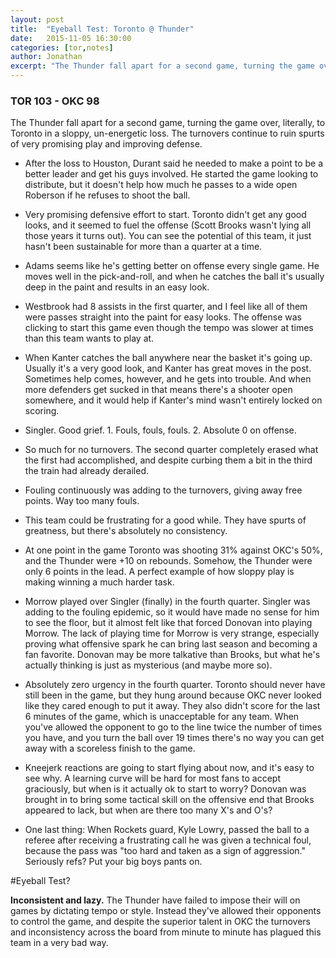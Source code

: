 ```yaml
---
layout: post
title:  "Eyeball Test: Toronto @ Thunder"
date:   2015-11-05 16:30:00
categories: [tor,notes]
author: Jonathan
excerpt: "The Thunder fall apart for a second game, turning the game over, literally, to Toronto in a sloppy, un-energetic loss..."
---
```


### TOR 103 - OKC 98

The Thunder fall apart for a second game, turning the game over, literally, to Toronto in a sloppy, un-energetic loss. The turnovers continue to ruin spurts of very promising play and improving defense.

- After the loss to Houston, Durant said he needed to make a point to be a better leader and get his guys involved. He started the game looking to distribute, but it doesn't help how much he passes to a wide open Roberson if he refuses to shoot the ball.

- Very promising defensive effort to start. Toronto didn't get any good looks, and it seemed to fuel the offense (Scott Brooks wasn't lying all those years it turns out). You can see the potential of this team, it just hasn't been sustainable for more than a quarter at a time.

- Adams seems like he's getting better on offense every single game. He moves well in the pick-and-roll, and when he catches the ball it's usually deep in the paint and results in an easy look.

- Westbrook had 8 assists in the first quarter, and I feel like all of them were passes straight into the paint for easy looks. The offense was clicking to start this game even though the tempo was slower at times than this team wants to play at.

- When Kanter catches the ball anywhere near the basket it's going up. Usually it's a very good look, and Kanter has great moves in the post. Sometimes help comes, however, and he gets into trouble. And when more defenders get sucked in that means there's a shooter open somewhere, and it would help if Kanter's mind wasn't entirely locked on scoring.

- Singler. Good grief. 1. Fouls, fouls, fouls. 2. Absolute 0 on offense.

- So much for no turnovers. The second quarter completely erased what the first had accomplished, and despite curbing them a bit in the third the train had already derailed.

- Fouling continuously was adding to the turnovers, giving away free points. Way too many fouls.

- This team could be frustrating for a good while. They have spurts of greatness, but there's absolutely no consistency.

- At one point in the game Toronto was shooting 31% against OKC's 50%, and the Thunder were +10 on rebounds. Somehow, the Thunder were only 6 points in the lead. A perfect example of how sloppy play is making winning a much harder task.

- Morrow played over Singler (finally) in the fourth quarter. Singler was adding to the fouling epidemic, so it would have made no sense for him to see the floor, but it almost felt like that forced Donovan into playing Morrow. The lack of playing time for Morrow is very strange, especially proving what offensive spark he can bring last season and becoming a fan favorite. Donovan may be more talkative than Brooks, but what he's actually thinking is just as mysterious (and maybe more so).

- Absolutely zero urgency in the fourth quarter. Toronto should never have still been in the game, but they hung around because OKC never looked like they cared enough to put it away. They also didn't score for the last 6 minutes of the game, which is unacceptable for any team. When you've allowed the opponent to go to the line twice the number of times you have, and you turn the ball over 19 times there's no way you can get away with a scoreless finish to the game.

- Kneejerk reactions are going to start flying about now, and it's easy to see why. A learning curve will be hard for most fans to accept graciously, but when is it actually ok to start to worry? Donovan was brought in to bring some tactical skill on the offensive end that Brooks appeared to lack, but when are there too many X's and O's?

- One last thing: When Rockets guard, Kyle Lowry, passed the ball to a referee after receiving a frustrating call he was given a technical foul, because the pass was "too hard and taken as a sign of aggression." Seriously refs? Put your big boys pants on.

#Eyeball Test?

**Inconsistent and lazy.** The Thunder have failed to impose their will on games by dictating tempo or style. Instead they've allowed their opponents to control the game, and despite the superior talent in OKC the turnovers and inconsistency across the board from minute to minute has plagued this team in a very bad way.